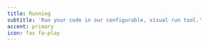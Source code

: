 ```yaml
---
title: Running
subtitle: 'Run your code in our configurable, visual run tool.'
accent: primary
icon: fas fa-play
---
```


